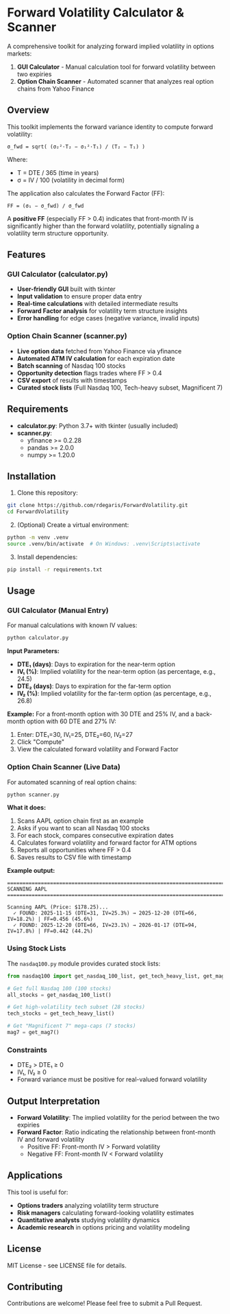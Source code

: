 # Forward Volatility Calculator & Scanner

A comprehensive toolkit for analyzing forward implied volatility in options markets:
1. **GUI Calculator** - Manual calculation tool for forward volatility between two expiries
2. **Option Chain Scanner** - Automated scanner that analyzes real option chains from Yahoo Finance

## Overview

This toolkit implements the forward variance identity to compute forward volatility:

```
σ_fwd = sqrt( (σ₂²·T₂ − σ₁²·T₁) / (T₂ − T₁) )
```

Where:
- T = DTE / 365 (time in years)
- σ = IV / 100 (volatility in decimal form)

The application also calculates the Forward Factor (FF):
```
FF = (σ₁ − σ_fwd) / σ_fwd
```

A **positive FF** (especially FF > 0.4) indicates that front-month IV is significantly higher than the forward volatility, potentially signaling a volatility term structure opportunity.

## Features

### GUI Calculator (calculator.py)
- **User-friendly GUI** built with tkinter
- **Input validation** to ensure proper data entry
- **Real-time calculations** with detailed intermediate results
- **Forward Factor analysis** for volatility term structure insights
- **Error handling** for edge cases (negative variance, invalid inputs)

### Option Chain Scanner (scanner.py)
- **Live option data** fetched from Yahoo Finance via yfinance
- **Automated ATM IV calculation** for each expiration date
- **Batch scanning** of Nasdaq 100 stocks
- **Opportunity detection** flags trades where FF > 0.4
- **CSV export** of results with timestamps
- **Curated stock lists** (Full Nasdaq 100, Tech-heavy subset, Magnificent 7)

## Requirements

- **calculator.py**: Python 3.7+ with tkinter (usually included)
- **scanner.py**: 
  - yfinance >= 0.2.28
  - pandas >= 2.0.0
  - numpy >= 1.20.0

## Installation

1. Clone this repository:
```bash
git clone https://github.com/rdegaris/ForwardVolatility.git
cd ForwardVolatility
```

2. (Optional) Create a virtual environment:
```bash
python -m venv .venv
source .venv/bin/activate  # On Windows: .venv\Scripts\activate
```

3. Install dependencies:
```bash
pip install -r requirements.txt
```

## Usage

### GUI Calculator (Manual Entry)

For manual calculations with known IV values:

```bash
python calculator.py
```

**Input Parameters:**
- **DTE₁ (days)**: Days to expiration for the near-term option
- **IV₁ (%)**: Implied volatility for the near-term option (as percentage, e.g., 24.5)
- **DTE₂ (days)**: Days to expiration for the far-term option
- **IV₂ (%)**: Implied volatility for the far-term option (as percentage, e.g., 26.8)

**Example:** For a front-month option with 30 DTE and 25% IV, and a back-month option with 60 DTE and 27% IV:
1. Enter: DTE₁=30, IV₁=25, DTE₂=60, IV₂=27
2. Click "Compute"
3. View the calculated forward volatility and Forward Factor

### Option Chain Scanner (Live Data)

For automated scanning of real option chains:

```bash
python scanner.py
```

**What it does:**
1. Scans AAPL option chain first as an example
2. Asks if you want to scan all Nasdaq 100 stocks
3. For each stock, compares consecutive expiration dates
4. Calculates forward volatility and forward factor for ATM options
5. Reports all opportunities where FF > 0.4
6. Saves results to CSV file with timestamp

**Example output:**
```
================================================================================
SCANNING AAPL
================================================================================

Scanning AAPL (Price: $178.25)...
  ✓ FOUND: 2025-11-15 (DTE=31, IV=25.3%) → 2025-12-20 (DTE=66, IV=18.2%) | FF=0.456 (45.6%)
  ✓ FOUND: 2025-12-20 (DTE=66, IV=23.1%) → 2026-01-17 (DTE=94, IV=17.8%) | FF=0.442 (44.2%)
```

### Using Stock Lists

The `nasdaq100.py` module provides curated stock lists:

```python
from nasdaq100 import get_nasdaq_100_list, get_tech_heavy_list, get_mag7

# Get full Nasdaq 100 (100 stocks)
all_stocks = get_nasdaq_100_list()

# Get high-volatility tech subset (28 stocks)
tech_stocks = get_tech_heavy_list()

# Get "Magnificent 7" mega-caps (7 stocks)
mag7 = get_mag7()
```

### Constraints

- DTE₂ > DTE₁ ≥ 0
- IV₁, IV₂ ≥ 0
- Forward variance must be positive for real-valued forward volatility

## Output Interpretation

- **Forward Volatility**: The implied volatility for the period between the two expiries
- **Forward Factor**: Ratio indicating the relationship between front-month IV and forward volatility
  - Positive FF: Front-month IV > Forward volatility
  - Negative FF: Front-month IV < Forward volatility

## Applications

This tool is useful for:
- **Options traders** analyzing volatility term structure
- **Risk managers** calculating forward-looking volatility estimates
- **Quantitative analysts** studying volatility dynamics
- **Academic research** in options pricing and volatility modeling

## License

MIT License - see LICENSE file for details.

## Contributing

Contributions are welcome! Please feel free to submit a Pull Request.
